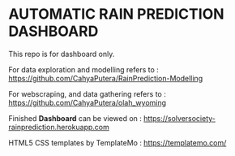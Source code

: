 # AUTOMATIC RAIN PREDICTION DASHBOARD 

This repo is for dashboard only. 

For data exploration and modelling refers to : https://github.com/CahyaPutera/RainPrediction-Modelling

For webscraping, and data gathering refers to : https://github.com/CahyaPutera/olah_wyoming

Finished **Dashboard** can be viewed on : https://solversociety-rainprediction.herokuapp.com

HTML5 CSS templates by TemplateMo : https://templatemo.com/

